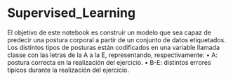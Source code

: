 # Supervised_Learning

El objetivo de este notebook es construir un modelo que sea capaz de predecir una postura corporal a partir de un conjunto de datos etiquetados. 
Los distintos tipos de posturas están codificados en una variable llamada classe con las letras de la A a la E, representando, respectivamente:
• A: postura correcta en la realización del ejercicio.
• B-E: distintos errores típicos durante la realización del ejercicio.

